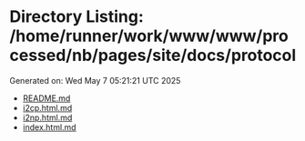 # Directory Listing: /home/runner/work/www/www/processed/nb/pages/site/docs/protocol
Generated on: Wed May  7 05:21:21 UTC 2025

- [README.md](README.md)
- [i2cp.html.md](i2cp.html.md)
- [i2np.html.md](i2np.html.md)
- [index.html.md](index.html.md)
